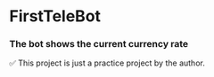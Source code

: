 # FirstTeleBot
### The bot shows the current currency rate
✅️ This project is just a practice project by the author.
